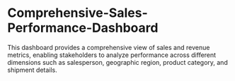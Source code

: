 # Comprehensive-Sales-Performance-Dashboard
This dashboard provides a comprehensive view of sales and revenue metrics, enabling stakeholders to analyze performance across different dimensions such as salesperson, geographic region, product category, and shipment details.
